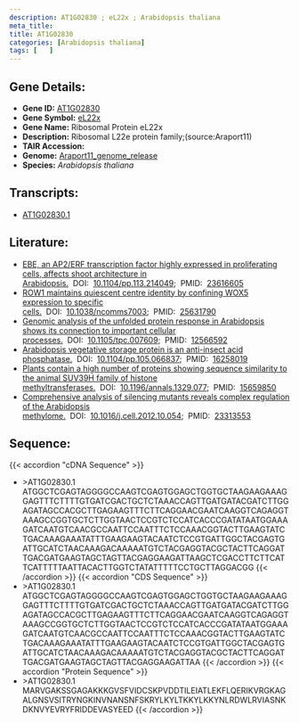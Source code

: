 ```yaml
---
description: AT1G02830 ; eL22x ; Arabidopsis thaliana
meta_title:
title: AT1G02830
categories: [Arabidopsis thaliana]
tags: [   ]
---
```


## Gene Details:
- **Gene ID:** [AT1G02830](https://www.arabidopsis.org/locus?name=AT1G02830)
- **Gene Symbol:** <u>eL22x</u>
- **Gene Name:** Ribosomal Protein eL22x
- **Description:**   Ribosomal L22e protein family;(source:Araport11)
- **TAIR Accession:** 
- **Genome:** [Araport11_genome_release](https://www.arabidopsis.org/download/list?dir=Genes%2FAraport11_genome_release)
- **Species:** *Arabidopsis thaliana*

## Transcripts:
   -  [AT1G02830.1](https://www.arabidopsis.org/gene?name=AT1G02830.1)
## Literature:
   - [EBE, an AP2/ERF transcription factor highly expressed in proliferating cells,  affects shoot architecture in Arabidopsis.](https://www.doi.org/10.1104/pp.113.214049)&nbsp;&nbsp;DOI:&nbsp;&nbsp;[10.1104/pp.113.214049](https://www.doi.org/10.1104/pp.113.214049);&nbsp;&nbsp;PMID:&nbsp;&nbsp;[23616605](https://pubmed.ncbi.nlm.nih.gov/23616605/)
   - [ROW1 maintains quiescent centre identity by confining WOX5 expression to specific  cells.](https://www.doi.org/10.1038/ncomms7003)&nbsp;&nbsp;DOI:&nbsp;&nbsp;[10.1038/ncomms7003](https://www.doi.org/10.1038/ncomms7003);&nbsp;&nbsp;PMID:&nbsp;&nbsp;[25631790](https://pubmed.ncbi.nlm.nih.gov/25631790/)
   - [Genomic analysis of the unfolded protein response in Arabidopsis shows its  connection to important cellular processes.](https://www.doi.org/10.1105/tpc.007609)&nbsp;&nbsp;DOI:&nbsp;&nbsp;[10.1105/tpc.007609](https://www.doi.org/10.1105/tpc.007609);&nbsp;&nbsp;PMID:&nbsp;&nbsp;[12566592](https://pubmed.ncbi.nlm.nih.gov/12566592/)
   - [Arabidopsis vegetative storage protein is an anti-insect acid phosphatase.](https://www.doi.org/10.1104/pp.105.066837)&nbsp;&nbsp;DOI:&nbsp;&nbsp;[10.1104/pp.105.066837](https://www.doi.org/10.1104/pp.105.066837);&nbsp;&nbsp;PMID:&nbsp;&nbsp;[16258019](https://pubmed.ncbi.nlm.nih.gov/16258019/)
   - [Plants contain a high number of proteins showing sequence similarity to the  animal SUV39H family of histone methyltransferases.](https://www.doi.org/10.1196/annals.1329.077)&nbsp;&nbsp;DOI:&nbsp;&nbsp;[10.1196/annals.1329.077](https://www.doi.org/10.1196/annals.1329.077);&nbsp;&nbsp;PMID:&nbsp;&nbsp;[15659850](https://pubmed.ncbi.nlm.nih.gov/15659850/)
   - [Comprehensive analysis of silencing mutants reveals complex regulation of the  Arabidopsis methylome.](https://www.doi.org/10.1016/j.cell.2012.10.054)&nbsp;&nbsp;DOI:&nbsp;&nbsp;[10.1016/j.cell.2012.10.054](https://www.doi.org/10.1016/j.cell.2012.10.054);&nbsp;&nbsp;PMID:&nbsp;&nbsp;[23313553](https://pubmed.ncbi.nlm.nih.gov/23313553/)
## Sequence:
{{< accordion "cDNA Sequence" >}}
- \>AT1G02830.1
ATGGCTCGAGTAGGGGCCAAGTCGAGTGGAGCTGGTGCTAAGAAGAAAGGAGTTTCTTTTGTGATCGACTGCTCTAAACCAGTTGATGATACGATCTTGGAGATAGCCACGCTTGAGAAGTTTCTTCAGGAACGAATCAAGGTCAGAGGTAAAGCCGGTGCTCTTGGTAACTCCGTCTCCATCACCCGATATAATGGAAAGATCAATGTCAACGCCAATTCCAATTTCTCCAAACGGTACTTGAAGTATCTGACAAAGAAATATTTGAAGAAGTACAATCTCCGTGATTGGCTACGAGTGATTGCATCTAACAAAGACAAAAATGTCTACGAGGTACGCTACTTCAGGATTGACGATGAAGTAGCTAGTTACGAGGAAGATTAAGCTCGACCTTCTTCATTCATTTTTAATTACACTTGGTCTATATTTTTCCTGCTTAGGACGG
{{< /accordion >}}
{{< accordion "CDS Sequence" >}}
- \>AT1G02830.1
ATGGCTCGAGTAGGGGCCAAGTCGAGTGGAGCTGGTGCTAAGAAGAAAGGAGTTTCTTTTGTGATCGACTGCTCTAAACCAGTTGATGATACGATCTTGGAGATAGCCACGCTTGAGAAGTTTCTTCAGGAACGAATCAAGGTCAGAGGTAAAGCCGGTGCTCTTGGTAACTCCGTCTCCATCACCCGATATAATGGAAAGATCAATGTCAACGCCAATTCCAATTTCTCCAAACGGTACTTGAAGTATCTGACAAAGAAATATTTGAAGAAGTACAATCTCCGTGATTGGCTACGAGTGATTGCATCTAACAAAGACAAAAATGTCTACGAGGTACGCTACTTCAGGATTGACGATGAAGTAGCTAGTTACGAGGAAGATTAA
{{< /accordion >}}
{{< accordion "Protein Sequence" >}}
- \>AT1G02830.1
MARVGAKSSGAGAKKKGVSFVIDCSKPVDDTILEIATLEKFLQERIKVRGKAGALGNSVSITRYNGKINVNANSNFSKRYLKYLTKKYLKKYNLRDWLRVIASNKDKNVYEVRYFRIDDEVASYEED
{{< /accordion >}}
